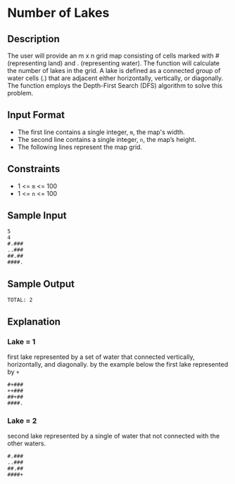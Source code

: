# Number of Lakes

## Description
The user will provide an m x n grid map consisting of cells marked with # (representing land) and . (representing water). 
The function will calculate the number of lakes in the grid. A lake is defined as a connected group of water cells (.) 
that are adjacent either horizontally, vertically, or diagonally. The function employs the Depth-First Search (DFS) 
algorithm to solve this problem.  

## Input Format
- The first line contains a single integer, `m`, the map's width.
- The second line contains a single integer, `n`, the map’s height.
- The following lines represent the map grid.

## Constraints
- 1 <= `m` <= 100
- 1 <= `n` <= 100

## Sample Input
```
5
4
#.###
..###
##.##
####.
```

## Sample Output
```
TOTAL: 2
```

## Explanation
### Lake = 1
first lake represented by a set of water that connected vertically, horizontally, and diagonally. 
by the example below the first lake represented by `+`
```
#+###
++###
##+##
####.
```

### Lake = 2
second lake represented by a single of water that not connected with the other waters.
```
#.###
..###
##.##
####+
```